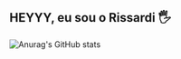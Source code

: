 ## HEYYY, eu sou o Rissardi 🖐️

![Anurag's GitHub stats](https://github-readme-stats.vercel.app/api?username=anuraghazra&show_icons=true&theme=radical)

